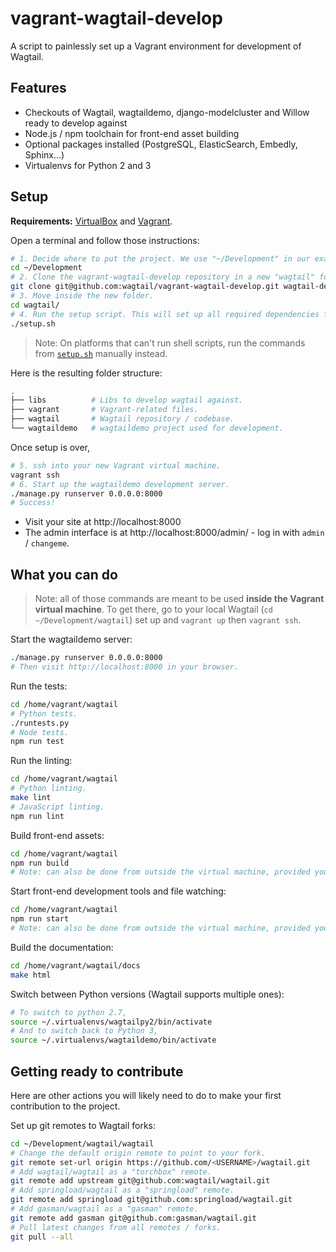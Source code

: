 vagrant-wagtail-develop
=======================

A script to painlessly set up a Vagrant environment for development of Wagtail.

Features
--------
* Checkouts of Wagtail, wagtaildemo, django-modelcluster and Willow ready to develop against
* Node.js / npm toolchain for front-end asset building
* Optional packages installed (PostgreSQL, ElasticSearch, Embedly, Sphinx...)
* Virtualenvs for Python 2 and 3

Setup
-----

**Requirements:** [VirtualBox](https://www.virtualbox.org/) and [Vagrant](https://www.vagrantup.com/).

Open a terminal and follow those instructions:

```sh
# 1. Decide where to put the project. We use "~/Development" in our examples.
cd ~/Development
# 2. Clone the vagrant-wagtail-develop repository in a new "wagtail" folder.
git clone git@github.com:wagtail/vagrant-wagtail-develop.git wagtail-dev
# 3. Move inside the new folder.
cd wagtail/
# 4. Run the setup script. This will set up all required dependencies for you.
./setup.sh
```

> Note: On platforms that can't run shell scripts, run the commands from [`setup.sh`](setup.sh) manually instead.

Here is the resulting folder structure:

```sh
.
├── libs          # Libs to develop wagtail against.
├── vagrant       # Vagrant-related files.
├── wagtail       # Wagtail repository / codebase.
└── wagtaildemo   # wagtaildemo project used for development.
```

Once setup is over,

```sh
# 5. ssh into your new Vagrant virtual machine.
vagrant ssh
# 6. Start up the wagtaildemo development server.
./manage.py runserver 0.0.0.0:8000
# Success!
```

- Visit your site at http://localhost:8000
- The admin interface is at http://localhost:8000/admin/ - log in with `admin` / `changeme`.

What you can do
---------------

> Note: all of those commands are meant to be used **inside the Vagrant virtual machine**. To get there, go to your local Wagtail (`cd ~/Development/wagtail`) set up and `vagrant up` then `vagrant ssh`.

Start the wagtaildemo server:

```sh
./manage.py runserver 0.0.0.0:8000
# Then visit http://localhost:8000 in your browser.
```

Run the tests:

```sh
cd /home/vagrant/wagtail
# Python tests.
./runtests.py
# Node tests.
npm run test
```

Run the linting:

```sh
cd /home/vagrant/wagtail
# Python linting.
make lint
# JavaScript linting.
npm run lint
```

Build front-end assets:

```sh
cd /home/vagrant/wagtail
npm run build
# Note: can also be done from outside the virtual machine, provided you have the right version of node installed.
```

Start front-end development tools and file watching:

```sh
cd /home/vagrant/wagtail
npm run start
# Note: can also be done from outside the virtual machine, provided you have the right version of node installed.
```

Build the documentation:

```sh
cd /home/vagrant/wagtail/docs
make html
```

Switch between Python versions (Wagtail supports multiple ones):

```sh
# To switch to python 2.7,
source ~/.virtualenvs/wagtailpy2/bin/activate
# And to switch back to Python 3,
source ~/.virtualenvs/wagtaildemo/bin/activate
```

Getting ready to contribute
---------------------------

Here are other actions you will likely need to do to make your first contribution to the project.

Set up git remotes to Wagtail forks:

```sh
cd ~/Development/wagtail/wagtail
# Change the default origin remote to point to your fork.
git remote set-url origin https://github.com/<USERNAME>/wagtail.git
# Add wagtail/wagtail as a "torchbox" remote.
git remote add upstream git@github.com:wagtail/wagtail.git
# Add springload/wagtail as a "springload" remote.
git remote add springload git@github.com:springload/wagtail.git
# Add gasman/wagtail as a "gasman" remote.
git remote add gasman git@github.com:gasman/wagtail.git
# Pull latest changes from all remotes / forks.
git pull --all
```
